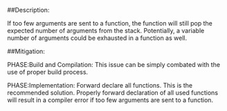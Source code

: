 ##Description:

If too few arguments are sent to a function, the function will still pop the expected number of arguments from the stack. Potentially, a variable number of arguments could be exhausted in a function as well.



##Mitigation:


PHASE:Build and Compilation:
This issue can be simply combated with the use of proper build process.

PHASE:Implementation:
Forward declare all functions. This is the recommended solution. Properly forward declaration of all used functions will result in a compiler error if too few arguments are sent to a function.

